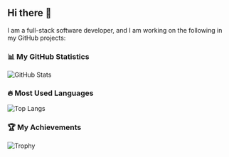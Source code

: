 ## Hi there 👋

I am a full-stack software developer, and I am working on the following in my GitHub projects:

### 📊 My GitHub Statistics
![GitHub Stats](https://github-readme-stats.vercel.app/api?username=KULLANICI_ADI&show_icons=true&theme=radical)

### 🔥 Most Used Languages
![Top Langs](https://github-readme-stats.vercel.app/api/top-langs/?username=KULLANICI_ADI&layout=compact&theme=tokyonight)

### 🏆 My Achievements
![Trophy](https://github-profile-trophy.vercel.app/?username=KULLANICI_ADI&theme=gruvbox)
